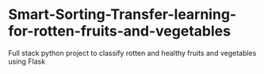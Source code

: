 # Smart-Sorting-Transfer-learning-for-rotten-fruits-and-vegetables
Full stack python project to classify rotten and healthy fruits and vegetables using Flask
